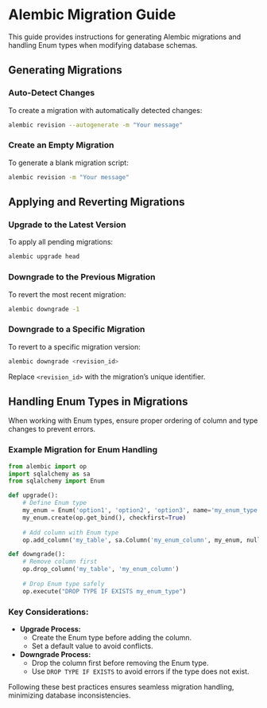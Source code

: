 # Alembic Migration Guide

This guide provides instructions for generating Alembic migrations and handling Enum types when modifying database schemas.

## Generating Migrations

### Auto-Detect Changes
To create a migration with automatically detected changes:

```bash
alembic revision --autogenerate -m "Your message"
```

### Create an Empty Migration
To generate a blank migration script:

```bash
alembic revision -m "Your message"
```

## Applying and Reverting Migrations

### Upgrade to the Latest Version
To apply all pending migrations:

```bash
alembic upgrade head
```

### Downgrade to the Previous Migration
To revert the most recent migration:

```bash
alembic downgrade -1
```

### Downgrade to a Specific Migration
To revert to a specific migration version:

```bash
alembic downgrade <revision_id>
```
Replace `<revision_id>` with the migration’s unique identifier.

## Handling Enum Types in Migrations

When working with Enum types, ensure proper ordering of column and type changes to prevent errors.

### Example Migration for Enum Handling

```python
from alembic import op
import sqlalchemy as sa
from sqlalchemy import Enum

def upgrade():
    # Define Enum type
    my_enum = Enum('option1', 'option2', 'option3', name='my_enum_type')
    my_enum.create(op.get_bind(), checkfirst=True)
    
    # Add column with Enum type
    op.add_column('my_table', sa.Column('my_enum_column', my_enum, nullable=False, server_default='option1'))

def downgrade():
    # Remove column first
    op.drop_column('my_table', 'my_enum_column')
    
    # Drop Enum type safely
    op.execute("DROP TYPE IF EXISTS my_enum_type")
```

### Key Considerations:
- **Upgrade Process:**
  - Create the Enum type before adding the column.
  - Set a default value to avoid conflicts.
- **Downgrade Process:**
  - Drop the column first before removing the Enum type.
  - Use `DROP TYPE IF EXISTS` to avoid errors if the type does not exist.

Following these best practices ensures seamless migration handling, minimizing database inconsistencies.

